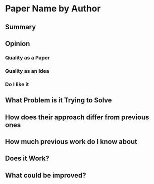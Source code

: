 # Paper Name by Author

## Summary

## Opinion

### Quality as a Paper

### Quality as an Idea

### Do I like it

## What Problem is it Trying to Solve

## How does their approach differ from previous  ones

## How much previous work do I know about

## Does it Work?

## What could be improved?
